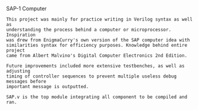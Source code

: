 SAP-1 Computer

	This project was mainly for practice writing in Verilog syntax as well as 
	understanding the process behind a computer or microprocessor. Inspiration 
	was drew from EnigmaCurry's own version of the SAP computer idea with 
	similarities syntax for efficiency purposes. Knowledge behind entire project 
	came from Albert Malvino's Digital Computer Electronics 2nd Edition.
	
	Future improvements included more extensive testbenches, as well as adjusting 
	timing of controller sequences to prevent multiple useless debug messages before 
	important message is outputted.

	SAP.v is the top module integrating all component to be compiled and ran.
